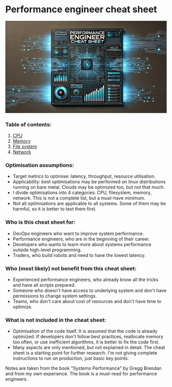 # Performance engineer cheat sheet

![img.png](img.png)

### Table of contents:
1. [CPU](cpu.md)
2. [Memory](memory.md)
3. [File system](file_system.md)
4. [Network](network.md)


### Optimisation assumptions:
- Target metrics to optimise: latency, throughput, resource utilisation.
- Applicability: best optimisations may be performed on linux distributions running on bare metal. Clouds may be optimized too, but not that much.
- I divide optimisations into 4 categories: CPU, filesystem, memory, network. This is not a complete list, but a must-have minimum.
- Not all optimisations are applicable to all systems. Some of them may be harmful, so it is better to test them first.


### Who is this cheat sheet for:
- DevOps engineers who want to improve system performance.
- Performance engineers, who are in the beginning of their career.
- Developers who wants to learn more about systems performance outside high-level programming.
- Traders, who build robots and need to have the lowest latency.


### Who (most likely) not benefit from this cheat sheet:
- Experienced performance engineers, who already know all the tricks and have all scripts prepared.
- Someone who doesn't have access to underlying system and don't have permissions to change system settings.
- Teams, who don't care about cost of resources and don't have time to optimize.


### What is not included in the cheat sheet:
- Optimisation of the code itself. It is assumed that the code is already optimized. If developers don't follow best practices, reallocate memory too often, or use inefficient algorithms, it is better to fix the code first.
- Many aspects are only mentioned, but not explained in detail. The cheat sheet is a starting point for further research. I'm not giving complete instructions to run on production, just basic key points.


Notes are taken from the book "Systems Performance" by Gregg Brendan and from my own experience. The book is a must-read for performance engineers.